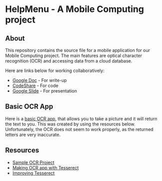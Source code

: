 # HelpMenu - A Mobile Computing project

## About

This repository contains the source file for a mobile application for our Mobile Computing project. The main features are optical character recognition (OCR) and accessing data from a cloud database.

Here are links below for working collaboratively:
* [Google Doc](https://docs.google.com/document/d/1La6xjVjESy36MXQehjWQiXwc5NzL5sCW75fLBWc1nQA/edit?usp=sharing) - For write-up
* [CodeShare](http://codeshare.io/yY68N) - For code
* [Google Slide](https://docs.google.com/presentation/d/1vn_FBWc3WaTStfs7Aj41D0ZsQemE-G5B8xW2dnbY984/edit?usp=sharing) - For presentation

## Basic OCR App

Here is a [basic OCR app](https://drive.google.com/file/d/0Bwf1H0Z5oTjqd3BCczdHTmd5b2c/view?usp=sharing), that allows you to take a picture and it will return the text to you. This was created by using the resources below. Unfortunately, the OCR does not seem to work properly, as the returned letters are very inaccurate.

## Resources
* [Sample OCR Project](https://github.com/GautamGupta/Simple-Android-OCR)
* [Making OCR app with Tesserect](http://gaut.am/making-an-ocr-android-app-using-tesseract/#comment-184181)
* [Improving Tesserect](https://code.google.com/p/tesseract-ocr/wiki/ImproveQuality)
